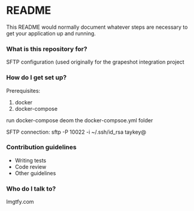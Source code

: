 # README #

This README would normally document whatever steps are necessary to get your application up and running.

### What is this repository for? ###

SFTP configuration (used originally for the grapeshot integration project

### How do I get set up? ###

Prerequisites:
1. docker
2. docker-compose

run docker-compose deom the docker-compsoe.yml folder

SFTP connection: 
sftp -P 10022 -i ~/.ssh/id_rsa taykey@<IP Address>

### Contribution guidelines ###

* Writing tests
* Code review
* Other guidelines

### Who do I talk to? ###

lmgtfy.com